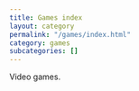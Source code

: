 ```yaml
---
title: Games index
layout: category
permalink: "/games/index.html"
category: games
subcategories: []
---
```


Video games.
